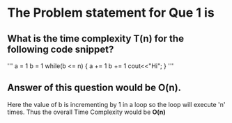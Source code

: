 # The Problem statement for Que 1 is

## What is the time complexity T(n) for the following code snippet?

'''
a = 1
b = 1
while(b <= n)
{
a += 1
b += 1
cout<<"Hi";
}
'''

## Answer of this question would be O(n).
Here the value of b is incrementing by 1 in a loop so the loop will execute 'n' times. Thus the overall Time Complexity would be **O(n)**
